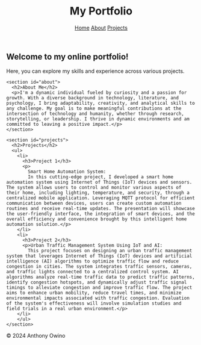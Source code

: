<!DOCTYPE html>
<html lang="en">
<head>
  <meta charset="UTF-8">
  <meta name="viewport" content="width=device-width, initial-scale=1.0">
  <title>My Portfolio</title>
  <style>
    /* Add relevant CSS styles here for enhanced presentation */
  </style>
</head>
<body>
  <header>
    <h1>My Portfolio</h1>
    <nav>
      <a href="#home">Home</a>
      <a href="#about">About</a>
      <a href="#projects">Projects</a>
    </nav>
  </header>

  <main>
    <section id="home">
      <h2>Welcome to my online portfolio!</h2>
      <p>Here, you can explore my skills and experience across various projects.</p>
    </section>

    <section id="about">
      <h2>About Me</h2>
      <p>I'm a dynamic individual fueled by curiosity and a passion for growth. With a diverse background in technology, literature, and psychology, I bring adaptability, creativity, and analytical skills to any challenge. My goal is to make meaningful contributions at the intersection of technology and humanity, whether through research, storytelling, or leadership. I thrive in dynamic environments and am committed to leaving a positive impact.</p>
    </section>

    <section id="projects">
      <h2>Projects</h2>
      <ul>
        <li>
          <h3>Project 1</h3>
          <p>
            Smart Home Automation System:
            In this cutting-edge project, I developed a smart home automation system using Internet of Things (IoT) devices and sensors. The system allows users to control and monitor various aspects of their home, including lighting, temperature, and security, through a centralized mobile application. Leveraging MQTT protocol for efficient communication between devices, users can create custom automation routines and receive real-time updates. The presentation will showcase the user-friendly interface, the integration of smart devices, and the overall efficiency and convenience brought by this intelligent home automation solution.</p>
        </li>
        <li>
          <h3>Project 2</h3>
          <p>Urban Traffic Management System Using IoT and AI:
            This project focuses on designing an urban traffic management system that leverages Internet of Things (IoT) devices and artificial intelligence (AI) algorithms to optimize traffic flow and reduce congestion in cities. The system integrates traffic sensors, cameras, and traffic lights connected to a centralized control system. AI algorithms analyze real-time traffic data to predict traffic patterns, identify congestion hotspots, and dynamically adjust traffic signal timings to alleviate congestion and improve traffic flow. The project aims to enhance urban mobility, reduce travel times, and minimize environmental impacts associated with traffic congestion. Evaluation of the system's effectiveness will involve simulation studies and field trials in a real urban environment.</p>
        </li>
        </ul>
    </section>
  </main>

  <footer>
    <p>&copy; 2024 Anthony Owino</p>
    </footer>

</body>
</html>
